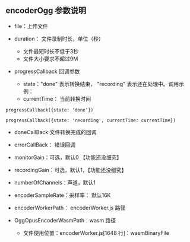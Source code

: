 ## encoderOgg 参数说明 

- file：上传文件


- duration： 文件录制时长，单位（秒）
    - 文件最短时长不低于3秒
    - 文件大小要求不超过9M

- progressCallback 回调参数
    - state："done" 表示转换结束， "recording" 表示还在处理中。调用示例：
    - currentTime： 当前转换时间
```
progressCallback({state: 'done'})

progressCallback({state: 'recording', currentTime: currentTime})
```

- doneCallBack  文件转换完成的回调

- errorCallBack： 错误回调

- monitorGain：可选，默认0 【功能还没细究】

- recordingGain：可选，默认1，【功能还没细究】

- numberOfChannels：声道，默认1

- encoderSampleRate：采样率： 默认16K

- encoderWorkerPath： encoderWorker.js 路径
  
- OggOpusEncoderWasmPath：wasm 路径
    - 文件使用位置：encoderWorker.js[1648 行]：wasmBinaryFile
    